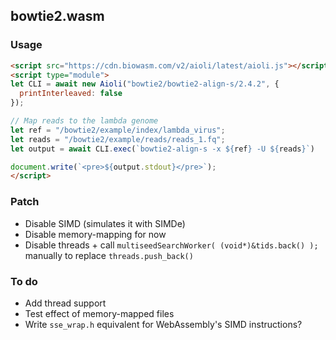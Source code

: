 ## bowtie2.wasm

### Usage

```html
<script src="https://cdn.biowasm.com/v2/aioli/latest/aioli.js"></script>
<script type="module">
let CLI = await new Aioli("bowtie2/bowtie2-align-s/2.4.2", {
  printInterleaved: false
});

// Map reads to the lambda genome
let ref = "/bowtie2/example/index/lambda_virus";
let reads = "/bowtie2/example/reads/reads_1.fq";
let output = await CLI.exec(`bowtie2-align-s -x ${ref} -U ${reads}`)

document.write(`<pre>${output.stdout}</pre>`);
</script>
```


### Patch
- Disable SIMD (simulates it with SIMDe)
- Disable memory-mapping for now
- Disable threads + call `multiseedSearchWorker( (void*)&tids.back() );` manually to replace `threads.push_back()`

### To do
- Add thread support
- Test effect of memory-mapped files
- Write `sse_wrap.h` equivalent for WebAssembly's SIMD instructions?
